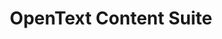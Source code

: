 ---
layout: category
menu-title: ECM
title: OpenText Content Suite
identifier: ecm
description: Increase the possibility of using OpenText Content Suite in your company.
---